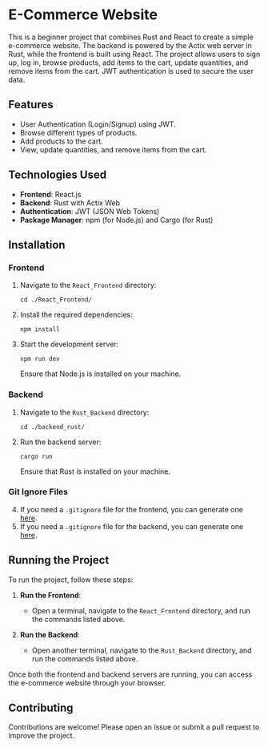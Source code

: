 # E-Commerce Website

This is a beginner project that combines Rust and React to create a simple e-commerce website. The backend is powered by the Actix web server in Rust, while the frontend is built using React. The project allows users to sign up, log in, browse products, add items to the cart, update quantities, and remove items from the cart. JWT authentication is used to secure the user data.

## Features

- User Authentication (Login/Signup) using JWT.
- Browse different types of products.
- Add products to the cart.
- View, update quantities, and remove items from the cart.

## Technologies Used

- **Frontend**: React.js
- **Backend**: Rust with Actix Web
- **Authentication**: JWT (JSON Web Tokens)
- **Package Manager**: npm (for Node.js) and Cargo (for Rust)

## Installation

### Frontend

1. Navigate to the `React_Frontend` directory:

   ```
   cd ./React_Frontend/
   ```

2. Install the required dependencies:

   ```
   npm install
   ```

3. Start the development server:

   ```
   npm run dev
   ```

   Ensure that Node.js is installed on your machine.

### Backend

1. Navigate to the `Rust_Backend` directory:

   ```
   cd ./backend_rust/
   ```

2. Run the backend server:

   ```
   cargo run
   ```

   Ensure that Rust is installed on your machine.

### Git Ignore Files

4. If you need a `.gitignore` file for the frontend, you can generate one [here](https://www.toptal.com/developers/gitignore/api/node,react).
5. If you need a `.gitignore` file for the backend, you can generate one [here](https://www.toptal.com/developers/gitignore/api/rust).

## Running the Project

To run the project, follow these steps:

1. **Run the Frontend**:

   - Open a terminal, navigate to the `React_Frontend` directory, and run the commands listed above.

2. **Run the Backend**:
   - Open another terminal, navigate to the `Rust_Backend` directory, and run the commands listed above.

Once both the frontend and backend servers are running, you can access the e-commerce website through your browser.

## Contributing

Contributions are welcome! Please open an issue or submit a pull request to improve the project.

